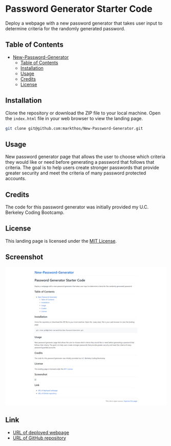 # Password Generator Starter Code
Deploy a webpage with a new password generator that takes user input to determine criteria for the randomly generated password.
## Table of Contents

- [New-Password-Generator](#New-Password-Generator)
  - [Table of Contents](#table-of-contents)
  - [Installation](#installation)
  - [Usage](#usage)
  - [Credits](#credits)
  - [License](#license)

## Installation

Clone the repository or download the ZIP file to your local machine. Open the `index.html` file in your web browser to view the landing page.

```sh
git clone git@github.com:markthos/New-Password-Generator.git
```

## Usage

New password generator page that allows the user to choose which criteria they would like or need before generating a password that follows that criteria. The goal is to help users create stronger passwords that provide greater security and meet the criteria of many password protected accounts.

## Credits

The code for this password generator was initially provided my U.C. Berkeley Coding Bootcamp.

## License

This landing page is licensed under the [MIT License](https://opensource.org/licenses/MIT).

## Screenshot

<img src="assets\screencapture-markthos-github-io-New-Password-Generator-2023-05-18-16_51_08.png">

## Link

<ul>
  <li><a href="https://markthos.github.io/Professional-Webpage-Portfolio/">URL of deployed webpage</a></li>
  <li><a href="https://github.com/markthos/Professional-Webpage-Portfolio.git">URL of GitHub repository</a></li>
</ul>